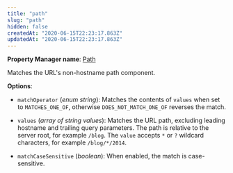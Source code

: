 ```yaml
---
title: "path"
slug: "path"
hidden: false
createdAt: "2020-06-15T22:23:17.863Z"
updatedAt: "2020-06-15T22:23:17.863Z"
---
```

__Property Manager name__: [Path](https://control.akamai.com/wh/CUSTOMER/AKAMAI/en-US/WEBHELP/property-manager/property-manager-help/csh_lookup.html?id=PM_0019)

Matches the URL's non-hostname path component.

__Options__:

- `matchOperator` (_enum string_): Matches the contents of `values` when set to `MATCHES_ONE_OF`, otherwise `DOES_NOT_MATCH_ONE_OF` reverses the match.

- `values` (_array of string values_): Matches the URL path, excluding leading hostname and trailing query parameters. The path is relative to the server root, for example `/blog`. The `value` accepts `*` or `?` wildcard characters, for example `/blog/*/2014`.

- `matchCaseSensitive` (_boolean_): When enabled, the match is case-sensitive.
